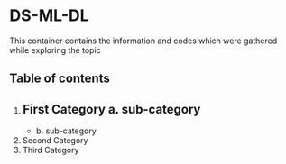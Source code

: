 # DS-ML-DL
This container contains the information and codes which were gathered while exploring the topic
## Table of contents
1. First Category
   **a. sub-category**
   -
   - b. sub-category
3. Second Category
4. Third Category

